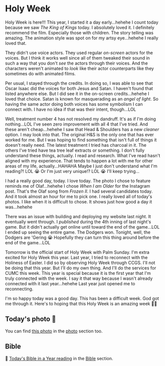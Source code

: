 # Holy Week

Holy Week is here!!! This year, I started it a day early...hehehe I count today because we saw *The King of Kings* today. I absolutely loved it. I definitely recommend the film. Especially those with children. The story telling was amazing. The animation style was spot on for my artsy eye...hehehe I really loved that.

They didn't use voice actors. They used regular *on-screen* actors for the voices. But I think it works well since all of them tweaked their sound in such a way that you don't *see* the actors through their voices. And the characters weren't animated to *look* like their actor counterparts like they sometimes do with animated films.

Per usual, I stayed through the credits. In doing so, I was able to see that Oscar Isaac did the voices for both Jesus and Satan. I haven't found that listed anywhere else. But I did see it in the on-screen credits...hehehe I loved that choice. Satan is known for masquerading as an *angel of light*. So having the same actor doing both voices has some symbolism I can connect with. I have no idea if that was their intent, though...LOL

Well, treatment number 4 has not resolved my dandruff. It's as if I'm doing nothing...LOL I've seen zero improvement with all 4 that I've tried. And these aren't cheap...hehehe I saw that Head & Shoulders has a new *cleaner* option. I may look into that. The original H&S is the only one that has ever worked for me. But I was hoping to find something that isn't full of things it doesn't really need. The latest treatment I tried has charcoal in it. The others I've tried have tea tree leaf extracts or something. I don't fully understand these things, actually. I read and research. What I've read hasn't aligned with my experience. That tends to happen a lot with me for other areas of my life, actually...HAHAHA Maybe I just don't understand what I'm reading?! LOL 😭 Or I'm just very unique!? LOL 😭 I'll keep trying...

I had a really good day, today. I love today. The photo I chose to feature reminds me of Olaf...hehehe I chose *When I am Older* for the Instagram post. That's the Olaf song from *Frozen II*. I had several candidates today. And it took almost an hour for me to pick one. I really loved all of today's photos. I like when it is difficult to chose. It shows just how good a day it was...hehehe

There was an issue with building and deploying my website last night. It eventually went through. I *published* during the 4th inning of last night's game. But it didn't actually get online until toward the end of the game...LOL I ended up seeing the entire game. The Dodgers won. Tonight, well, the Dodgers are 'Gering 😭 Hopefully they can turn this thing around before the end of the game...LOL

Tomorrow is the official start of Holy Week with Palm Sunday. I'm extra excited for Holy Week this year. Last year, I tried to reconnect with the Holiness of Easter. I did so by observing Holy Week through CCGS. I'll not be doing that this year. But I'll do my own thing. And I'll do the services for CUMC this week. This year is special because it is the first year that I'm truly connected with the week. I say it that way because I wasn't already connected with it last year...hehehe Last year just opened me to reconnecting.

I'm so happy today was a good day. This has been a difficult week. God got me through it. Here's to hoping that this Holy Week is an amazing week 🙏🙌

## Today's photo 📸

<!--@include: @/photos/photo-a-day/2025/04/12.md{3,}-->

You can find [this photo](/photos/photo-a-day/2025/04/12) in the [photo](/photos/) section too.

## Bible

📖 [Today's Bible in a Year reading](/bible/plans/bible-in-a-year/04/12) in the [Bible](/bible/) section.
